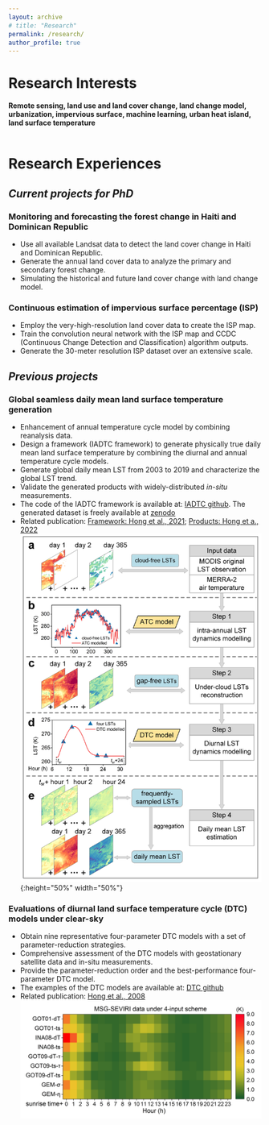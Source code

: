 ```yaml
---
layout: archive
# title: "Research"
permalink: /research/
author_profile: true
---
```


# Research Interests

**Remote sensing, land use and land cover change, land change model, urbanization, impervious surface, machine learning, urban heat island, land surface temperature**
<br>
<br>

# Research Experiences
## *Current projects for PhD*
### Monitoring and forecasting the forest change in Haiti and Dominican Republic 
* Use all available Landsat data to detect the land cover change in Haiti and Dominican Republic.
* Generate the annual land cover data to analyze the primary and secondary forest change.
* Simulating the historical and future land cover change with land change model.

### Continuous estimation of impervious surface percentage (ISP)
* Employ the very-high-resolution land cover data to create the ISP map.
* Train the convolution neural network with the ISP map and CCDC (Continuous Change Detection and Classification) algorithm outputs.
* Generate the 30-meter resolution ISP dataset over an extensive scale.

## *Previous projects*
### Global seamless daily mean land surface temperature generation
* Enhancement of annual temperature cycle model by combining reanalysis data.
* Design a framework (IADTC framework) to generate physically true daily mean land surface temperature by combining the diurnal and annual temperature cycle models.
* Generate global daily mean LST from 2003 to 2019 and characterize the global LST trend.
* Validate the generated products with widely-distributed *in-situ* measurements. 
* The code of the IADTC framework is available at: [IADTC github](https://github.com/faluhong/IADTC-framework). The generated dataset is freely available at [zenodo](https://zenodo.org/record/6287052)
* Related publication: [Framework: Hong et al., 2021](https://www.sciencedirect.com/science/article/pii/S0034425721003321); [Products: Hong et a., 2022](https://essd.copernicus.org/articles/14/3091/2022/)
![IADTC framework](/images/2021_daily_mean_LST_framework.jpg){:height="50%" width="50%"}


### Evaluations of diurnal land surface temperature cycle (DTC) models under clear-sky	
* Obtain nine representative four-parameter DTC models with a set of parameter-reduction strategies.
* Comprehensive assessment of the DTC models with geostationary satellite data and in-situ measurements.
* Provide the parameter-reduction order and the best-performance four-parameter DTC model.
* The examples of the DTC models are available at: [DTC github](https://github.com/faluhong/ATC-and-DTC-Code)
* Related publication: [Hong et al., 2008](https://www.sciencedirect.com/science/article/pii/S0924271618301710)
![image_four_parameter_DTC](/images/Fig9_MSG-SEVIRI_four_points.png)










